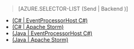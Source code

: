 > [AZURE.SELECTOR-LIST (Send | Backend )]
- [(C# | EventProcessorHost C#)](/en-us/documentation/articles/service-bus-event-hubs-csharp-ephcs-getstarted/)
- [(C# | Apache Storm)](/en-us/documentation/articles/service-bus-event-hubs-csharp-storm-getstarted/)
- [(Java | EventProcessorHost C#)](/en-us/documentation/articles/service-bus-event-hubs-java-ephcs-getstarted/)
- [(Java | Apache Storm)](/en-us/documentation/articles/service-bus-event-hubs-java-storm-getstarted/)

